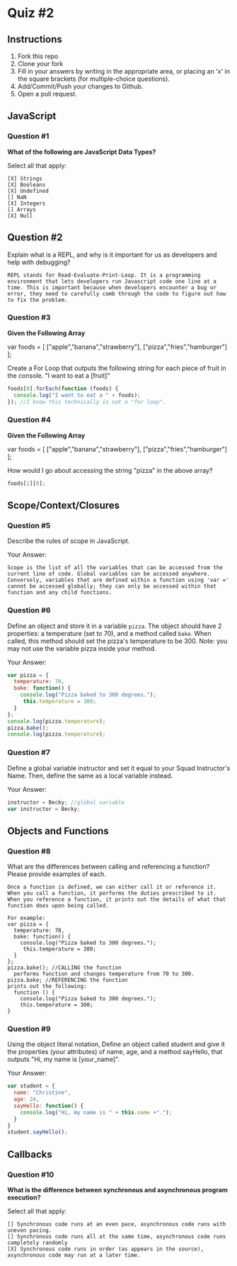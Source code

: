 # Quiz #2

## Instructions

1. Fork this repo
2. Clone your fork
3. Fill in your answers by writing in the appropriate area, or placing an 'x' in
the square brackets (for multiple-choice questions).
4. Add/Commit/Push your changes to Github.
5. Open a pull request.

## JavaScript

### Question #1

**What of the following are JavaScript Data Types?**

Select all that apply:
```
[X] Strings
[X] Booleans
[X] Undefined
[] NaN
[X] Integers
[] Arrays
[X] Null
```

## Question #2

Explain what is a REPL, and why is it important for us as developers and help with debugging?

```
REPL stands for Read-Evaluate-Print-Loop. It is a programming environment that lets developers run Javascript code one line at a time. This is important because when developers encounter a bug or error, they need to carefully comb through the code to figure out how to fix the problem.

```
### Question #3

**Given the Following Array**

var foods = [ ["apple","banana","strawberry"], ["pizza","fries","hamburger"] ];

Create a For Loop that outputs the following string for each piece of fruit in the console. "I want to eat a [fruit]"

```js
foods[0].forEach(function (foods) {
  console.log("I want to eat a " + foods);
}); //I know this technically is not a "for loop".
```
### Question #4

**Given the Following Array**

var foods = [ ["apple","banana","strawberry"], ["pizza","fries","hamburger"] ];

How would I go about accessing the string "pizza" in the above array?

```js
foods[1][0];
```

## Scope/Context/Closures

### Question #5

Describe the rules of scope in JavaScript.

Your Answer:
```
Scope is the list of all the variables that can be accessed from the current line of code. Global variables can be accessed anywhere. Conversely, variables that are defined within a function using 'var =' cannot be accessed globally; they can only be accessed within that function and any child functions.
```

### Question #6

Define an object and store it in a variable `pizza`. The object should have 2
properties: a temperature (set to 70), and a method called `bake`. When called,
this method should set the pizza's temperature to be 300. Note: you may not use
the variable pizza inside your method.

Your Answer:
```js
var pizza = {
  temperature: 70,
  bake: function() {
    console.log("Pizza baked to 300 degrees.");
     this.temperature = 300;
  }
};
console.log(pizza.temperature);
pizza.bake();
console.log(pizza.temperature);
```

### Question #7

Define a global variable instructor and set it equal to your Squad Instructor's Name. Then, define the same as a local variable instead.

Your Answer:
```js
instructor = Becky; //global variable
var instructor = Becky;
```

## Objects and Functions

### Question #8

What are the differences between calling and referencing a function? Please provide examples of each.

```text
Once a function is defined, we can either call it or reference it. When you call a function, it performs the duties prescribed to it. When you reference a function, it prints out the details of what that function does upon being called.

For example:
var pizza = {
  temperature: 70,
  bake: function() {
    console.log("Pizza baked to 300 degrees.");
     this.temperature = 300;
  }
};
pizza.bake(); //CALLING the function
  performs function and changes temperature from 70 to 300.
pizza.bake; //REFERENCING the function
prints out the following:
  function () {
    console.log("Pizza baked to 300 degrees.");
    this.temperature = 300;
}
```
### Question #9

Using the object literal notation, Define an object called student and give it the properties (your attributes) of name, age, and a method sayHello, that outputs "Hi, my name is [your_name]".

Your Answer:
```js
var student = {
  name: "Christine",
  age: 24,
  sayHello: function() {
    console.log("Hi, my name is " + this.name +".");
  }
}
student.sayHello();
```

## Callbacks

### Question #10

**What is the difference between synchronous and asynchronous program execution?**

Select all that apply:
```
[] Synchronous code runs at an even pace, asynchronous code runs with uneven pacing.
[] Synchronous code runs all at the same time, asynchronous code runs completely randomly
[X] Synchronous code runs in order (as appears in the source), asynchronous code may run at a later time.
```
